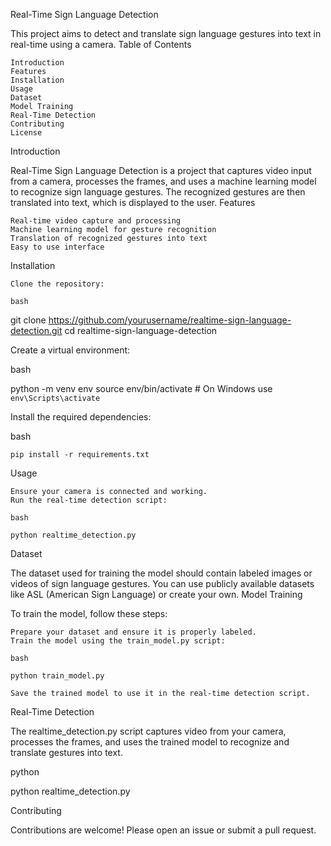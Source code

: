 Real-Time Sign Language Detection

This project aims to detect and translate sign language gestures into text in real-time using a camera.
Table of Contents

    Introduction
    Features
    Installation
    Usage
    Dataset
    Model Training
    Real-Time Detection
    Contributing
    License

Introduction

Real-Time Sign Language Detection is a project that captures video input from a camera, processes the frames, and uses a machine learning model to recognize sign language gestures. The recognized gestures are then translated into text, which is displayed to the user.
Features

    Real-time video capture and processing
    Machine learning model for gesture recognition
    Translation of recognized gestures into text
    Easy to use interface

Installation

    Clone the repository:

    bash

git clone https://github.com/yourusername/realtime-sign-language-detection.git
cd realtime-sign-language-detection

Create a virtual environment:

bash

python -m venv env
source env/bin/activate  # On Windows use `env\Scripts\activate`

Install the required dependencies:

bash

    pip install -r requirements.txt

Usage

    Ensure your camera is connected and working.
    Run the real-time detection script:

    bash

    python realtime_detection.py

Dataset

The dataset used for training the model should contain labeled images or videos of sign language gestures. You can use publicly available datasets like ASL (American Sign Language) or create your own.
Model Training

To train the model, follow these steps:

    Prepare your dataset and ensure it is properly labeled.
    Train the model using the train_model.py script:

    bash

    python train_model.py

    Save the trained model to use it in the real-time detection script.

Real-Time Detection

The realtime_detection.py script captures video from your camera, processes the frames, and uses the trained model to recognize and translate gestures into text.

python

python realtime_detection.py

Contributing

Contributions are welcome! Please open an issue or submit a pull request.
